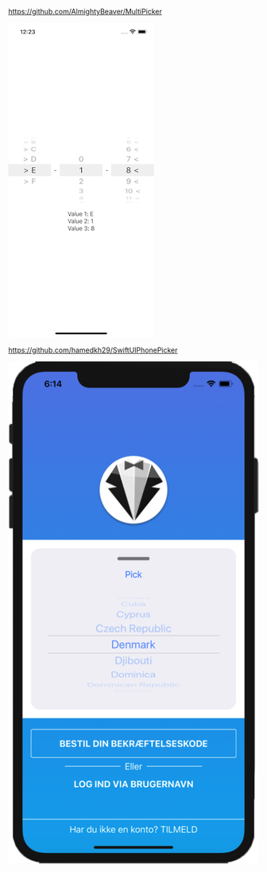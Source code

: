 https://github.com/AlmightyBeaver/MultiPicker

![](https://github.com/AlmightyBeaver/MultiPicker/raw/master/example1_small.png)

https://github.com/hamedkh29/SwiftUIPhonePicker

![](https://github.com/hamedkh29/SwiftUIPhonePicker/raw/master/ScreenShots/SwiftUIPhoneField02.png)


